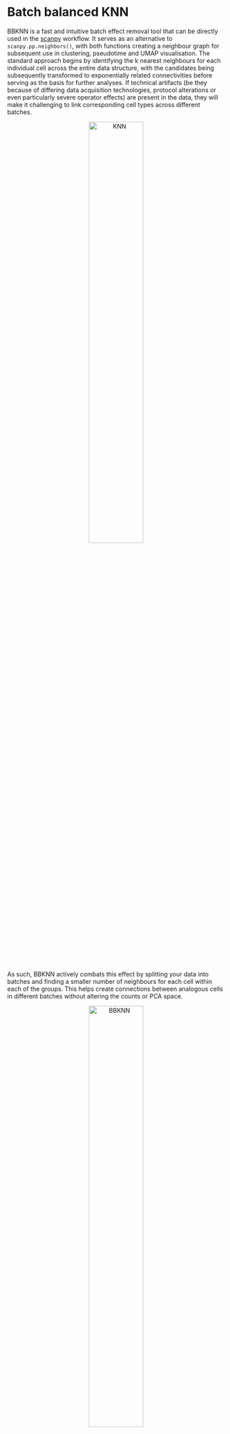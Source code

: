 # Batch balanced KNN

BBKNN is a fast and intuitive batch effect removal tool that can be directly used in the [scanpy](https://scanpy.readthedocs.io/en/latest/) workflow. It serves as an alternative to `scanpy.pp.neighbors()`, with both functions creating a neighbour graph for subsequent use in clustering, pseudotime and UMAP visualisation. The standard approach begins by identifying the k nearest neighbours for each individual cell across the entire data structure, with the candidates being subsequently transformed to exponentially related connectivities before serving as the basis for further analyses. If technical artifacts (be they because of differing data acquisition technologies, protocol alterations or even particularly severe operator effects) are present in the data, they will make it challenging to link corresponding cell types across different batches.

<p align="center"><img src="figures/batch1.png" alt="KNN" width="50%"></p>

As such, BBKNN actively combats this effect by splitting your data into batches and finding a smaller number of neighbours for each cell within each of the groups. This helps create connections between analogous cells in different batches without altering the counts or PCA space.

<p align="center"><img src="figures/batch2.png" alt="BBKNN" width="50%"></p>

## Citation

If you use BBKNN in your work, please cite the [paper](https://doi.org/10.1093/bioinformatics/btz625):

	@article{polanski2019bbknn,
	  title={BBKNN: Fast Batch Alignment of Single Cell Transcriptomes},
	  author={Pola{\'n}ski, Krzysztof and Young, Matthew D and Miao, Zhichao and Meyer, Kerstin B and Teichmann, Sarah A and Park, Jong-Eun},
	  doi={10.1093/bioinformatics/btz625},
	  journal={Bioinformatics},
	  year={2019}
	}

## Installation

BBKNN depends on Cython, numpy, scipy, annoy, umap-learn and scikit-learn. The package is available on pip and conda, and can be easily installed as follows:

	pip3 install bbknn

or

	conda install -c bioconda bbknn

BBKNN can also make use of faiss. Consult the [official installation instructions](https://github.com/facebookresearch/faiss/blob/master/INSTALL.md), the easiest way to get it is via conda.

## Usage and Documentation

BBKNN has the option to immediately slot into the spot occupied by `scanpy.neighbors()` in the [Seurat-inspired scanpy workflow](https://nbviewer.jupyter.org/github/theislab/scanpy_usage/blob/master/170505_seurat/seurat.ipynb). It computes a batch aligned variant of the neighbourhood graph, with its uses within scanpy including clustering, diffusion map pseudotime inference and UMAP visualisation. The basic syntax to run BBKNN on scanpy's AnnData object (with PCA computed via `scanpy.tl.pca()`) is as follows:

	import bbknn
	bbknn.bbknn(adata)

You can provide which `adata.obs` column to use for batch discrimination via the `batch_key` parameter. This defaults to `'batch'`, which is created by scanpy when you merge multiple AnnData objects (e.g. if you were to import multiple samples separately and then concatenate them).

Integration can be improved by using ridge regression on both a technical effect and a biological grouping prior to BBKNN, following a workflow from [Park _et al._, 2020](https://science.sciencemag.org/content/367/6480/eaay3224.abstract). In the event of not having a biological grouping at hand, a coarse clustering obtained from a BBKNN-corrected graph can be used in its place. This creates the following workflow basic syntax:

	import bbknn
	import scanpy
	bbknn.bbknn(adata)
	scanpy.tl.leiden(adata)
	bbknn.ridge_regression(adata, batch_key=['batch'], confounder_key=['leiden'])
	scanpy.tl.pca(adata)
	bbknn.bbknn(adata)

Alternately, you can just provide a PCA matrix with cells as rows and a matching vector of batch assignments for each of the cells and call BBKNN as follows (with `connectivities` being the primary graph output of interest):

	import bbknn
	distances, connectivities, parameters = bbknn.bbknn_pca_matrix(pca_matrix, batch_list)

An HTML render of the BBKNN function docstring, detailing all the parameters, can be accessed at [ReadTheDocs](https://bbknn.readthedocs.io/en/latest/). BBKNN use, along with using ridge regression to improve the integration, is shown in a [demonstration notebook](https://nbviewer.jupyter.org/github/Teichlab/bbknn/blob/master/examples/demo.ipynb).

## BBKNN in R

At this point, there is no plan to create a BBKNN R package. However, it can be ran quite easily via reticulate. Using the base functions is the same as in python. If you're in possession of a PCA matrix and a batch assignment vector and want to get UMAP coordinates out of it, you can use the following code snippet to do so. The weird PCA computation part and replacing it with your original values is unfortunately necessary due to how AnnData innards operate from a reticulate level. Provide your python path in `use_python()`

	library(reticulate)
	use_python("/usr/bin/python3")

	anndata = import("anndata",convert=FALSE)
	bbknn = import("bbknn", convert=FALSE)
	sc = import("scanpy",convert=FALSE)

	adata = anndata$AnnData(X=pca, obs=batch)
	sc$tl$pca(adata)
	adata$obsm$X_pca = pca
	bbknn$bbknn(adata,batch_key=0)
	sc$tl$umap(adata)
	umap = py_to_r(adata$obsm$X_umap)

When testing locally, faiss refused to work when BBKNN was reticulated. As such, provide `use_faiss=FALSE` to the BBKNN call if you run into this problem.

## Example Notebooks

**[demo.ipynb](https://nbviewer.jupyter.org/github/Teichlab/bbknn/blob/master/examples/demo.ipynb) is the main demonstration, applying BBKNN to some pancreas data with a batch effect. The notebook also uses ridge regression to improve the integration.** 

The [BBKNN paper](https://doi.org/10.1093/bioinformatics/btz625) makes use of the following analyses:
- [simulation.ipynb](https://nbviewer.jupyter.org/github/Teichlab/bbknn/blob/master/examples/simulation.ipynb) applies BBKNN to simulated data with a known ground truth, and demonstrates the utility of graph trimming by introducing an unrelated cell population. This simulated data is then used to benchmark BBKNN against mnnCorrect, CCA, Scanorama and Harmony in [benchmark.ipynb](https://nbviewer.jupyter.org/github/Teichlab/bbknn/blob/master/examples/benchmark.ipynb), and then finish off with a benchmarking of a BBKNN variant reluctant to work within R/reticulate and visualise the findings in  [benchmark2.ipynb](https://nbviewer.jupyter.org/github/Teichlab/bbknn/blob/master/examples/benchmark2.ipynb). [benchmark3-new-R-methods.ipynb](https://nbviewer.jupyter.org/github/Teichlab/bbknn/blob/master/examples/benchmark3-new-R-methods.ipynb) adds some newer R approaches to the benchmark.
- [mouse.ipynb](https://nbviewer.jupyter.org/github/Teichlab/bbknn/blob/master/examples/mouse.ipynb) runs a collection of murine atlases through BBKNN. [mouse-harmony.ipynb](https://nbviewer.jupyter.org/github/Teichlab/bbknn/blob/master/examples/mouse-harmony.ipynb) applies Harmony to the same data.

The [BBKNN preprint](https://www.biorxiv.org/content/early/2018/08/22/397042) performed some additional analyses that got left out of the final manuscript. Archival notebooks are stored in a [separate repository](https://github.com/Teichlab/bbknn_preprint).